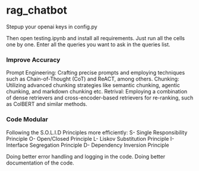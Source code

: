 # rag_chatbot

Stepup your openai keys in config.py

Then open testing.ipynb and install all requirements. Just run all the cells one by one. Enter all the queries you want to ask in the queries list.

### Improve Accuracy
Prompt Engineering: Crafting precise prompts and employing techniques such as Chain-of-Thought (CoT) and ReACT, among others.
Chunking: Utilizing advanced chunking strategies like semantic chunking, agentic chunking, and markdown chunking etc.
Retrival: Employing a combination of dense retrievers and cross-encoder-based retrievers for re-ranking, such as ColBERT and similar methods.

### Code Modular
Following the S.O.L.I.D Principles more efficiently:
S- Single Responsibility Principle
O- Open/Closed Principle
L- Liskov Substitution Principle
I- Interface Segregation Principle
D- Dependency Inversion Principle

Doing better error handling and logging in the code.
Doing better documentation of the code.
